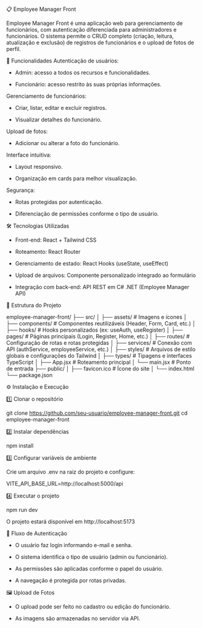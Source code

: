📋 Employee Manager Front

Employee Manager Front é uma aplicação web para gerenciamento de funcionários, com autenticação diferenciada para administradores e funcionários.
O sistema permite o CRUD completo (criação, leitura, atualização e exclusão) de registros de funcionários e o upload de fotos de perfil.

🚀 Funcionalidades
Autenticação de usuários:

- Admin: acesso a todos os recursos e funcionalidades.

- Funcionário: acesso restrito às suas próprias informações.

Gerenciamento de funcionários:

- Criar, listar, editar e excluir registros.

- Visualizar detalhes do funcionário.

Upload de fotos:

- Adicionar ou alterar a foto do funcionário.

Interface intuitiva:

- Layout responsivo.

- Organização em cards para melhor visualização.

Segurança:

- Rotas protegidas por autenticação.

- Diferenciação de permissões conforme o tipo de usuário.

🛠️ Tecnologias Utilizadas

- Front-end: React + Tailwind CSS

- Roteamento: React Router

- Gerenciamento de estado: React Hooks (useState, useEffect)

- Upload de arquivos: Componente personalizado integrado ao formulário

- Integração com back-end: API REST em C# .NET (Employee Manager API)

📂 Estrutura do Projeto

employee-manager-front/
├── src/
│   ├── assets/           # Imagens e ícones
│   ├── components/       # Componentes reutilizáveis (Header, Form, Card, etc.)
│   ├── hooks/            # Hooks personalizados (ex: useAuth, useRegister)
│   ├── pages/            # Páginas principais (Login, Register, Home, etc.)
│   ├── routes/           # Configuração de rotas e rotas protegidas
│   ├── services/         # Conexão com API (authService, employeeService, etc.)
│   ├── styles/           # Arquivos de estilo globais e configurações do Tailwind
│   ├── types/            # Tipagens e interfaces TypeScript
│   ├── App.jsx           # Roteamento principal
│   └── main.jsx          # Ponto de entrada
├── public/
│   ├── favicon.ico       # Ícone do site
│   └── index.html
└── package.json


⚙️ Instalação e Execução

1️⃣ Clonar o repositório

  git clone https://github.com/seu-usuario/employee-manager-front.git
  cd employee-manager-front
  
2️⃣ Instalar dependências

  npm install
  
3️⃣ Configurar variáveis de ambiente

Crie um arquivo .env na raiz do projeto e configure:

  VITE_API_BASE_URL=http://localhost:5000/api
  
4️⃣ Executar o projeto

  npm run dev
  
O projeto estará disponível em http://localhost:5173


🔑 Fluxo de Autenticação

- O usuário faz login informando e-mail e senha.

- O sistema identifica o tipo de usuário (admin ou funcionário).

- As permissões são aplicadas conforme o papel do usuário.

- A navegação é protegida por rotas privadas.

🖼️ Upload de Fotos

- O upload pode ser feito no cadastro ou edição do funcionário.

- As imagens são armazenadas no servidor via API.

